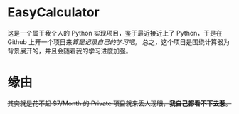 # EasyCalculator
这是一个属于我个人的 Python 实现项目，鉴于最近接近上了 Python，于是在 Github 上开一个项目来*算是记录自己的学习吧*。
总之，这个项目是围绕计算器为背景展开的，并且会随着我的学习进度加强。

# 缘由
~~其实就是花不起 $7/Month 的 Private 项目就来丢人现眼，**我自己都看不下去惹**。~~
